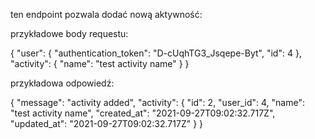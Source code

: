 ten endpoint pozwala dodać nową aktywność:

przykładowe body requestu: 

{
    "user": {
        "authentication_token": "D-cUqhTG3_Jsqepe-Byt",
        "id": 4
    },
    "activity": {
        "name": "test activity name"
    }
}

przykładowa odpowiedź:

{
    "message": "activity added",
    "activity": {
        "id": 2,
        "user_id": 4,
        "name": "test activity name",
        "created_at": "2021-09-27T09:02:32.717Z",
        "updated_at": "2021-09-27T09:02:32.717Z"
    }
}